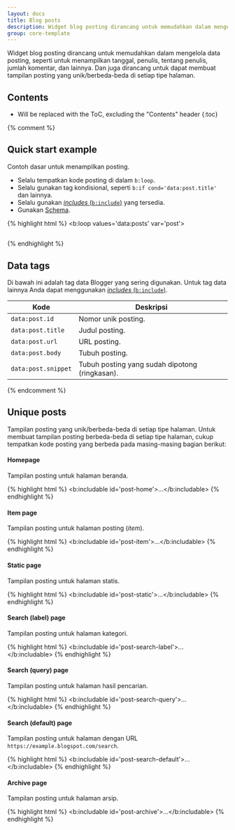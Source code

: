 ```yaml
---
layout: docs
title: Blog posts
description: Widget blog posting dirancang untuk memudahkan dalam mengelola data posting, seperti untuk menampilkan tanggal, penulis, tentang penulis, jumlah komentar, dan lainnya. Dan juga dirancang untuk dapat membuat tampilan posting yang unik/berbeda-beda di setiap tipe halaman.
group: core-template
---
```


Widget blog posting dirancang untuk memudahkan dalam mengelola data posting, seperti untuk menampilkan tanggal, penulis, tentang penulis, jumlah komentar, dan lainnya. Dan juga dirancang untuk dapat membuat tampilan posting yang unik/berbeda-beda di setiap tipe halaman.

## Contents

* Will be replaced with the ToC, excluding the "Contents" header
{:toc}

{% comment %}
## Quick start example

Contoh dasar untuk menampilkan posting.

- Selalu tempatkan kode posting di dalam `b:loop`.
- Selalu gunakan tag kondisional, seperti `b:if cond='data:post.title'` dan lainnya.
- Selalu gunakan [*includes* (`b:include`)](#includes) yang tersedia.
- Gunakan [Schema](https://schema.org).

{% highlight html %}
<b:loop values='data:posts' var='post'>
  <article class='post-example' expr:id='"post-" + data:post.id' itemscope='itemscope' itemtype='http://schema.org/BlogPosting'>
    <!-- Post title -->
    <b:if cond='data:post.title'>
      <h2 class='post-title' itemprop='name headline'>
        <a expr:href='data:post.url' expr:title='data:post.title' itemprop='url'><data:post.title/></a>
      </h2>
    </b:if>
    <!-- Post author -->
    <b:if cond='data:top.showAuthor'>
      <b:include name='include-author'/>
    </b:if>
  </article>
</b:loop>
{% endhighlight %}

## Data tags

Di bawah ini adalah tag data Blogger yang sering digunakan. Untuk tag data lainnya Anda dapat menggunakan [*includes* (`b:include`)](#includes).

| Kode | Deskripsi |
| ---- | --------- |
| `data:post.id` | Nomor unik posting. |
| `data:post.title` | Judul posting. |
| `data:post.url` | URL posting. |
| `data:post.body` | Tubuh posting. |
| `data:post.snippet` | Tubuh posting yang sudah dipotong (ringkasan). |
{% endcomment %}

## Unique posts

Tampilan posting yang unik/berbeda-beda di setiap tipe halaman. Untuk membuat tampilan posting berbeda-beda di setiap tipe halaman, cukup tempatkan kode posting yang berbeda pada masing-masing bagian berikut:

#### Homepage

Tampilan posting untuk halaman beranda.

{% highlight html %}
<b:includable id='post-home'>...</b:includable>
{% endhighlight %}

#### Item page

Tampilan posting untuk halaman posting (*item*).

{% highlight html %}
<b:includable id='post-item'>...</b:includable>
{% endhighlight %}

#### Static page

Tampilan posting untuk halaman statis.

{% highlight html %}
<b:includable id='post-static'>...</b:includable>
{% endhighlight %}

#### Search (label) page

Tampilan posting untuk halaman kategori.

{% highlight html %}
<b:includable id='post-search-label'>...</b:includable>
{% endhighlight %}

#### Search (query) page

Tampilan posting untuk halaman hasil pencarian.

{% highlight html %}
<b:includable id='post-search-query'>...</b:includable>
{% endhighlight %}

#### Search (default) page

Tampilan posting untuk halaman dengan URL `https://example.blogspot.com/search`.

{% highlight html %}
<b:includable id='post-search-default'>...</b:includable>
{% endhighlight %}

#### Archive page

Tampilan posting untuk halaman arsip.

{% highlight html %}
<b:includable id='post-archive'>...</b:includable>
{% endhighlight %}

